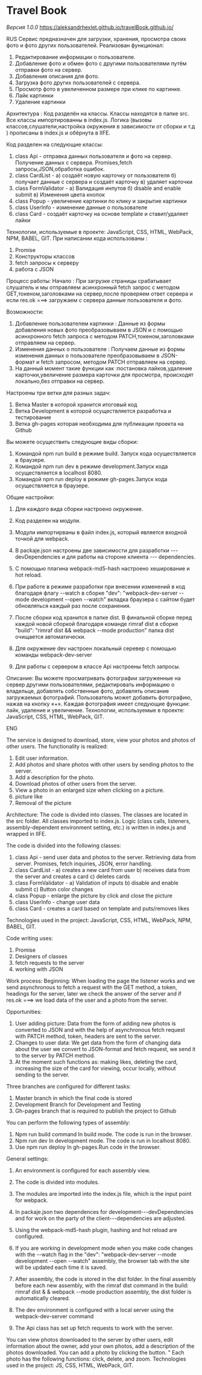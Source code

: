 # Travel Book

_Версия 1.0.0_
https://aleksandrhexlet.github.io/travelBook.github.io/

RUS
Сервис предназначен для загрузки, хранения, просмотра своих фото и фото других пользователей. 
Реализован функционал:
1) Редактирование информации о пользователе.
2) Добавление фото и обмен фото с другими пользователями путём отправки фото на сервер.
3) Добавления описания для фото.
4) Загрузка фото других пользователей с сервера.
5) Просмотр фото в увеличенном размере при клике по картинке.
6) Лайк картинки
7) Удаление картинки

Архитектура :
Код разделён на классы. Классы находятся в папке src. Все классы импортированны в index.js. Логика (вызовы классов,слушатели,настройка окружения в зависимости от сборки и т.д ) прописаны в index.js и обёрнута в IIFE. 

Код разделен на следующие классы:
1) class Api - отправка данных пользователя и фото на сервер. Получение данных с сервера. Promises,fetch запросы,JSON,обработка ошибок.
2) class CardList - а) создаёт новую карточку от пользователя б) получает данные с сервера и создаёт карточку в) удаляет карточки
3) class FormValidator - а) Валидация инпутов б) disable and enable submit в) Изменения цвета кнопок
4) class Popup - увеличение картинки по клику и закрытие картинки
5) class UserInfo - изменение данные о пользователе
6) class Card - создаёт карточку на основе template и ставит/удаляет лайки

Технологии, используемые в проекте: JavaScript, CSS, HTML, WebPack, NPM, BABEL, GIT. 
При написании кода использованы : 
1) Promise
2) Конструкторы классов
3) fetch запросы к серверу
4) работа с JSON

Процесс работы:
Начало :
При загрузке страницы срабатывает слушатель и мы отправляем асинхронный fetch запрос с методом GET,токеном,заголовками на сервер,после проверяем ответ сервера и если res.ok ===> загружаем с сервера данные пользователя и фото.

Возможности:
1) Добавление пользователем картинки :
Данные из формы добавления новых фото преобразовываем в JSON и с помощью асинхронного fetch запроса с методом PATCH,токеном,заголовками отправляем на сервер.
2) Изменения данных о пользователе :
Получаем данные из формы изменения данных о пользователе преобразовываем в JSON-формат и fetch запросом, методом PATCH отправляем на сервер.
3) На данный момент такие функции как :постановка лайков,удаление карточки,увеличение размера карточки для просмотра, происходят локально,без отправки на сервер.


Настроены три ветки для разных задач:

1. Ветка Master в которой хранится итоговый код
2. Ветка Development в которой осуществляется разработка и тестирование
3. Ветка gh-pages которая необходима для публикации проекта на Github

Вы можете осуществить следующие виды сборки:

1. Командой npm run build в режиме build. Запуск кода осуществляется в браузере.
2. Командой npm run dev в режиме development.Запуск кода осуществляется в localhost 8080.
3. Командой npm run deploy в режиме gh-pages.Запуск кода осуществляется в браузере.

Общие настройки:

1. Для каждого вида сборки настроено окружение.
2. Код разделен на модули.
3. Модули импортирваны в файл index.js, который является входной точкой для webpack.
4. В packaje.json настроены две зависимости для разработки --- devDependencies и для работы на стороне клиента --- dependencies.
5. С помощью плагина webpack-md5-hash настроено хеширование и hot reload.
6. При работе в режиме разработки при внесении изменений в код благодаря флагу --watch в сборке "dev": "webpack-dev-server --mode development --open --watch" вкладка браузера с сайтом будет обновляться каждый раз после сохранения.
7. После сборки код хранится в папке dist. В финальной сборке перед каждой новой сборкой благодаря команде rimraf dist в сборке "build": "rimraf dist && webpack --mode production" папка dist очищается автоматически.

8. Для окружение dev настроен локальный серевер с помощью команды webpack-dev-server
9. Для работы с сервером в классе Api настроены fetch запросы.


Описание:
Вы можете просматривать фотографии загруженные на сервер другими пользователями, редактировать информацию о владельце, добавлять собственные фото, добавлять описание загружаемых фотографий. Пользователь может добавить фотографию, нажав на кнопку «+». Каждая фотография имеет следующие функции: лайк, удаление и увеличение. Технологии, используемые в проекте: JavaScript, CSS, HTML, WebPack, GIT.


ENG

The service is designed to download, store, view your photos and photos of other users.
The functionality is realized:
1) Edit user information.
2) Add photos and share photos with other users by sending photos to the server.
3) Add a description for the photo.
4) Download photos of other users from the server.
5) View a photo in an enlarged size when clicking on a picture.
6) picture like
7) Removal of the picture

Architecture:
The code is divided into classes. The classes are located in the src folder. All classes imported to index.js. Logic (class calls, listeners, assembly-dependent environment setting, etc.) is written in index.js and wrapped in IIFE.

The code is divided into the following classes:
1) class Api - send user data and photos to the server. Retrieving data from server. Promises, fetch inquiries, JSON, error handling.
2) class CardList - a) creates a new card from user b) receives data from the server and creates a card c) deletes cards
3) class FormValidator - a) Validation of inputs b) disable and enable submit c) Button color changes
4) class Popup - enlarge the picture by click and close the picture
5) class UserInfo - change user data
6) class Card - creates a card based on template and puts/removes likes

Technologies used in the project: JavaScript, CSS, HTML, WebPack, NPM, BABEL, GIT.

Code writing uses:
1) Promise
2) Designers of classes
3) fetch requests to the server
4) working with JSON

Work process:
Beginning:
When loading the page the listener works and we send asynchronous to fetch a request with the GET method, a token, headings for the server, later we check the answer of the server and if res.ok ===> we load data of the user and a photo from the server.

Opportunities:
1) User adding picture:
Data from the form of adding new photos is converted to JSON and with the help of asynchronous fetch request with PATCH method, token, headers are sent to the server.
2) Changes to user data:
We get data from the form of changing data about the user we convert to JSON-format and fetch request, we send it to the server by PATCH method.
3) At the moment such functions as: making likes, deleting the card, increasing the size of the card for viewing, occur locally, without sending to the server.

Three branches are configured for different tasks:

1. Master branch in which the final code is stored
2. Development Branch for Development and Testing
3. Gh-pages branch that is required to publish the project to Github

You can perform the following types of assembly:

1. Npm run build command In build mode. The code is run in the browser.
2. Npm run dev In development mode. The code is run in localhost 8080.
3. Use npm run deploy In gh-pages.Run code in the browser.

General settings:

1. An environment is configured for each assembly view.
2. The code is divided into modules.
3. The modules are imported into the index.js file, which is the input point for webpack.
4. In packaje.json two dependences for development---devDependencies and for work on the party of the client---dependencies are adjusted.
5. Using the webpack-md5-hash plugin, hashing and hot reload are configured.
6. If you are working in development mode when you make code changes with the --watch flag in the "dev": "webpack-dev-server --mode development --open --watch" assembly, the browser tab with the site will be updated each time it is saved.
7. After assembly, the code is stored in the dist folder. In the final assembly before each new assembly, with the rimraf dist command in the build: rimraf dist & & webpack --mode production assembly, the dist folder is automatically cleared.

8. The dev environment is configured with a local server using the webpack-dev-server command
9. The Api class has set up fetch requests to work with the server.

You can view photos downloaded to the server by other users, edit information about the owner, add your own photos, add a description of the photos downloaded. You can add a photo by clicking the button. " Each photo has the following functions: click, delete, and zoom. Technologies used in the project: JS, CSS, HTML, WebPack, GIT.
